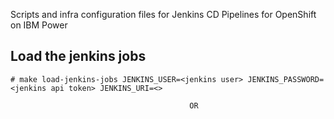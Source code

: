 Scripts and infra configuration files for Jenkins CD Pipelines for OpenShift on IBM Power

## Load the jenkins jobs

```shell
# make load-jenkins-jobs JENKINS_USER=<jenkins user> JENKINS_PASSWORD=<jenkins api token> JENKINS_URI=<>

```
                                            OR
